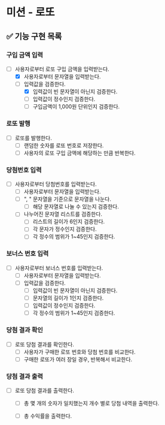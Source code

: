 # 미션 - 로또

## ✅ 기능 구현 목록

### 구입 금액 입력

- [ ] 사용자로부터 로또 구입 금액을 입력받는다.
  - [x] 사용자로부터 문자열을 입력받는다.
  - [ ] 입력값을 검증한다.
    - [x] 입력값이 빈 문자열이 아닌지 검증한다.
    - [ ] 입력값이 정수인지 검증한다.
    - [ ] 구입금액이 1,000원 단위인지 검증한다.

### 로또 발행

- [ ] 로또를 발행한다.
  - [ ] 랜덤한 숫자를 로또 번호로 저장한다.
  - [ ] 사용자의 로또 구입 금액에 해당하는 만큼 반복한다.

### 당첨번호 입력

- [ ] 사용자로부터 당첨번호를 입력받는다.
  - [ ] 사용자로부터 문자열을 입력받는다.
  - [ ] ", " 문자열을 기준으로 문자열을 나눈다.
    - [ ] 해당 문자열로 나눌 수 있는지 검증한다.
  - [ ] 나누어진 문자열 리스트를 검증한다.
    - [ ] 리스트의 길이가 6인지 검증한다.
    - [ ] 각 문자가 정수인지 검증한다.
    - [ ] 각 정수의 범위가 1~45인지 검증한다.

### 보너스 번호 입력

- [ ] 사용자로부터 보너스 번호를 입력받는다.
  - [ ] 사용자로부터 문자열을 입력받는다.
  - [ ] 입력값을 검증한다.
    - [ ] 입력값이 빈 문자열이 아닌지 검증한다.
    - [ ] 문자열의 길이가 1인지 검증한다.
    - [ ] 입력값이 정수인지 검증한다.
    - [ ] 각 정수의 범위가 1~45인지 검증한다.

### 당첨 결과 확인

- [ ] 로또 당첨 결과를 확인한다.
  - [ ] 사용자가 구매한 로또 번호와 당첨 번호를 비교한다.
  - [ ] 구매한 로또가 여러 장일 경우, 반복해서 비교한다.

### 당첨 결과 출력

- [ ] 로또 당첨 결과를 출력한다.
  - [ ] 총 몇 개의 숫자가 일치했는지 개수 별로 당첨 내역을 출력한다.
  - [ ] 총 수익률을 출력한다.

